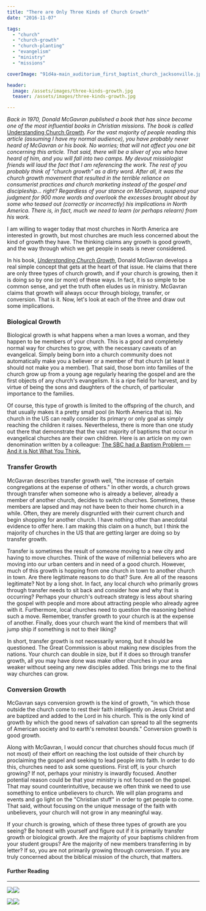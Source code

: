 ```yaml
---
title: "There are Only Three Kinds of Church Growth"
date: "2016-11-07"

tags: 
  - "church"
  - "church-growth"
  - "church-planting"
  - "evangelism"
  - "ministry"
  - "missions"

coverImage: "91d4a-main_auditorium_first_baptist_church_jacksonville.jpg"

header:
  image: /assets/images/three-kinds-growth.jpg
  teaser: /assets/images/three-kinds-growth.jpg

---
```


_Back in 1970, Donald McGavran published a book that has since become one of the most influential books in Christian missions. The book is called_ [Understanding Church Growth](https://amzn.to/2xnyEyc)_. For the vast majority of people reading this article (assuming I have my normal audience), you have probably never heard of McGavran or his book. No worries; that will not affect you one bit concerning this article. That said, there will be a sliver of you who have heard of him, and you will fall into two camps. My devout missiologist friends will laud the fact that I am referencing the work. The rest of you probably think of "church growth" as a dirty word. After all, it was the church growth movement that resulted in the terrible reliance on consumerist practices and church marketing instead of the gospel and discipleship... right? Regardless of your stance on McGavran, suspend your judgment for 900 more words and overlook the excesses brought about by some who teased out (correctly or incorrectly) his implications in North America. There is, in fact, much we need to learn (or perhaps relearn) from his work._

I am willing to wager today that most churches in North America are interested in growth, but most churches are much less concerned about the kind of growth they have. The thinking claims any growth is good growth, and the way through which we get people in seats is never considered.

In his book, _[Understanding Church Growth](https://amzn.to/3duoiNE)_, Donald McGavran develops a real simple concept that gets at the heart of that issue. He claims that there are only three types of church growth, and if your church is growing, then it is doing so by one (or more) of these ways. In fact, it is so simple to be common sense, and yet the truth often eludes us in ministry. McGavran claims that growth will always occur through biology, transfer, or conversion. That is it. Now, let's look at each of the three and draw out some implications.

### **Biological Growth**

Biological growth is what happens when a man loves a woman, and they happen to be members of your church. This is a good and completely normal way for churches to grow, with the necessary caveats of an evangelical. Simply being born into a church community does not automatically make you a believer or a member of that church (at least it should not make you a member). That said, those born into families of the church grow up from a young age regularly hearing the gospel and are the first objects of any church's evangelism. It is a ripe field for harvest, and by virtue of being the sons and daughters of the church, of particular importance to the families.

Of course, this type of growth is limited to the offspring of the church, and that usually makes it a pretty small pool (in North America that is). No church in the US can really consider its primary or only goal as simply reaching the children it raises. Nevertheless, there is more than one study out there that demonstrate that the vast majority of baptisms that occur in evangelical churches are their own children. Here is an article on my own denomination written by a colleague: [The SBC had a Baptism Problem — And it is Not What You Think.](http://www.thecgcs.org/2016/08/the-sbc-has-a-baptism-problem-and-its-not-what-you-think/)

### **Transfer Growth**

McGavran describes transfer growth well, "the increase of certain congregations at the expense of others." In other words, a church grows through transfer when someone who is already a believer, already a member of another church, decides to switch churches. Sometimes, these members are lapsed and may not have been to their home church in a while. Often, they are merely disgruntled with their current church and begin shopping for another church. I have nothing other than anecdotal evidence to offer here. I am making this claim on a hunch, but I think the majority of churches in the US that are getting larger are doing so by transfer growth.

Transfer is sometimes the result of someone moving to a new city and having to move churches. Think of the wave of millennial believers who are moving into our urban centers and in need of a good church. However, much of this growth is hopping from one church in town to another church in town. Are there legitimate reasons to do that? Sure. Are all of the reasons legitimate? Not by a long shot. In fact, any local church who primarily grows through transfer needs to sit back and consider how and why that is occurring? Perhaps your church's outreach strategy is less about sharing the gospel with people and more about attracting people who already agree with it. Furthermore, local churches need to question the reasoning behind such a move. Remember, transfer growth to your church is at the expense of another. Finally, does your church want the kind of members that will jump ship if something is not to their liking?

In short, transfer growth is not necessarily wrong, but it should be questioned. The Great Commission is about making new disciples from the nations. Your church can double in size, but if it does so through transfer growth, all you may have done was make other churches in your area weaker without seeing any new disciples added. This brings me to the final way churches can grow.

### **Conversion Growth**

McGavran says conversion growth is the kind of growth, "in which those outside the church come to rest their faith intelligently on Jesus Christ and are baptized and added to the Lord in his church. This is the only kind of growth by which the good news of salvation can spread to all the segments of American society and to earth's remotest bounds." Conversion growth is good growth.

Along with McGavran, I would concur that churches should focus much (if not most) of their effort on reaching the lost outside of their church by proclaiming the gospel and seeking to lead people into faith. In order to do this, churches need to ask some questions. First off, is your church growing? If not, perhaps your ministry is inwardly focused. Another potential reason could be that your ministry is not focused on the gospel. That may sound counterintuitive, because we often think we need to use something to entice unbelievers to church. We will plan programs and events and go light on the "Christian stuff" in order to get people to come. That said, without focusing on the unique message of the faith with unbelievers, your church will not grow in any meaningful way.

If your church is growing, which of these three types of growth are you seeing? Be honest with yourself and figure out if it is primarily transfer growth or biological growth. Are the majority of your baptisms children from your student groups? Are the majority of new members transferring in by letter? If so, you are not primarily growing through conversion. If you are truly concerned about the biblical mission of the church, that matters.

#### Further Reading

* * *

[![](//ws-na.amazon-adsystem.com/widgets/q?_encoding=UTF8&ASIN=B002PY7AVQ&Format=_SL250_&ID=AsinImage&MarketPlace=US&ServiceVersion=20070822&WS=1&tag=keelancook-20&language=en_US)](https://www.amazon.com/Understanding-Church-Growth-Donald-McGavran-ebook/dp/B002PY7AVQ/ref=as_li_ss_il?dchild=1&keywords=understanding+church+growth&qid=1585181290&sr=8-2&linkCode=li3&tag=keelancook-20&linkId=d1ca469a3796cb7ec33c7687bea16c32&language=en_US)![](https://ir-na.amazon-adsystem.com/e/ir?t=keelancook-20&language=en_US&l=li3&o=1&a=B002PY7AVQ)

[![](//ws-na.amazon-adsystem.com/widgets/q?_encoding=UTF8&ASIN=1597522503&Format=_SL250_&ID=AsinImage&MarketPlace=US&ServiceVersion=20070822&WS=1&tag=keelancook-20&language=en_US)](https://www.amazon.com/Bridges-God-Study-Strategy-Missions/dp/1597522503/ref=as_li_ss_il?dchild=1&keywords=Donald+McGavran&qid=1585181786&sr=8-1&linkCode=li3&tag=keelancook-20&linkId=91f35767c23d367c9e99595bd50a1d18&language=en_US)![](https://ir-na.amazon-adsystem.com/e/ir?t=keelancook-20&language=en_US&l=li3&o=1&a=1597522503)
